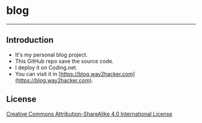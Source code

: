 # blog
---

## Introduction
- It's my personal blog project.
- This GitHub repo save the source code.
- I deploy it on Coding.net.
- You can visit it in [https://blog.way2hacker.com](https://blog.way2hacker.com).

## License
[Creative Commons Attribution-ShareAlike 4.0 International License](https://creativecommons.org/licenses/by-sa/4.0/)
